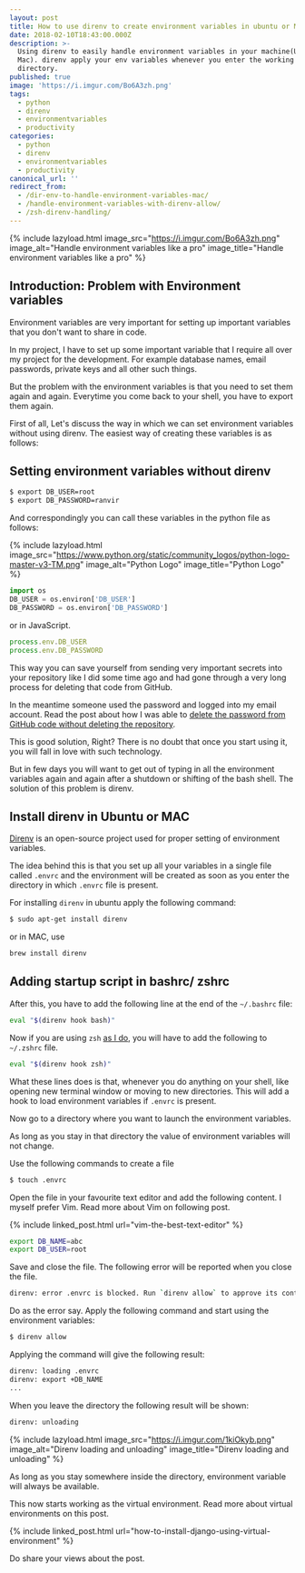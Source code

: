 ```yaml
---
layout: post
title: How to use direnv to create environment variables in ubuntu or MAC
date: 2018-02-10T18:43:00.000Z
description: >-
  Using direnv to easily handle environment variables in your machine(Ubuntu/
  Mac). direnv apply your env variables whenever you enter the working
  directory.
published: true
image: 'https://i.imgur.com/Bo6A3zh.png'
tags:
  - python
  - direnv
  - environmentvariables
  - productivity
categories:
  - python
  - direnv
  - environmentvariables
  - productivity
canonical_url: ''
redirect_from:
  - /dir-env-to-handle-environment-variables-mac/
  - /handle-environment-variables-with-direnv-allow/
  - /zsh-direnv-handling/
---
```

{% include lazyload.html image_src="https://i.imgur.com/Bo6A3zh.png" image_alt="Handle environment variables like a pro" image_title="Handle environment variables like a pro" %}

## Introduction: Problem with Environment variables

Environment variables are very important for setting up important variables that you don't want to share in code.

In my project, I have to set up some important variable that I require all over my project for the development. For example database names, email passwords, private keys and all other such things.

But the problem with the environment variables is that you need to set them again and again. Everytime you come back to your shell, you have to export them again.

First of all, Let's discuss the way in which we can set environment variables without using direnv. The easiest way of creating these variables is as follows:

## Setting environment variables without direnv

```bash
$ export DB_USER=root
$ export DB_PASSWORD=ranvir
```

And correspondingly you can call these variables in the python file as follows:

{% include lazyload.html image_src="https://www.python.org/static/community_logos/python-logo-master-v3-TM.png" image_alt="Python Logo" image_title="Python Logo" %}

```python
import os
DB_USER = os.environ['DB_USER']
DB_PASSWORD = os.environ['DB_PASSWORD']
```

or in JavaScript.

```javascript
process.env.DB_USER
process.env.DB_PASSWORD
```

This way you can save yourself from sending very important secrets into your repository like I did some time ago and had gone through a very long process for deleting that code from GitHub.

In the meantime someone used the password and logged into my email account. Read the post about how I was able to [delete the password from GitHub code without deleting the repository](https://ranvir.xyz/blog/how-to-remove-extra-sensitive-information-from-git-commits/).

This is good solution, Right? There is no doubt that once you start using it, you will fall in love with such technology.

But in few days you will want to get out of typing in all the environment variables again and again after a shutdown or shifting of the bash shell. The solution of this problem is direnv.

## Install direnv in Ubuntu or MAC

[Direnv](https://github.com/direnv/direnv) is an open-source project used for proper setting of environment variables.

The idea behind this is that you set up all your variables in a single file called `.envrc` and the environment will be created as soon as you enter the directory in which `.envrc` file is present.

For installing `direnv` in ubuntu apply the following command:

```bash
$ sudo apt-get install direnv
```

or in MAC, use

```bash
brew install direnv
```

## Adding startup script in bashrc/ zshrc

After this, you have to add the following line at the end of the `~/.bashrc` file:

```bash
eval "$(direnv hook bash)"
```

Now if you are using `zsh` [as I do](https://ranvir.xyz/blog/set-up-new-machines-for-development/), you will have to add the following to `~/.zshrc` file.

```bash
eval "$(direnv hook zsh)"
```

What these lines does is that, whenever you do anything on your shell, like opening new terminal window or moving to new directories. This will add a hook to load environment variables if `.envrc` is present.

Now go to a directory where you want to launch the environment variables.

As long as you stay in that directory the value of environment variables will not change. 

Use the following commands to create a file

```bash
$ touch .envrc 
```

Open the file in your favourite text editor and add the following content. I myself prefer Vim. Read more about Vim on following post.

{% include linked_post.html url="vim-the-best-text-editor" %}

```bash
export DB_NAME=abc                                                          
export DB_USER=root
```

Save and close the file. The following error will be reported when you close the file.

```bash
direnv: error .envrc is blocked. Run `direnv allow` to approve its content
```

Do as the error say. Apply the following command and start using the environment variables:

```bash
$ direnv allow
```

Applying the command will give the following result:

```bash
direnv: loading .envrc
direnv: export +DB_NAME
...
```

When you leave the directory the following result will be shown:

```bash
direnv: unloading
```

{% include lazyload.html image_src="https://i.imgur.com/1kiOkyb.png" image_alt="Direnv loading and unloading" image_title="Direnv loading and unloading" %}

As long as you stay somewhere inside the directory, environment variable will always be available.

This now starts working as the virtual environment. Read more about virtual environments on this post.

{% include linked_post.html url="how-to-install-django-using-virtual-environment" %}

Do share your views about the post.
